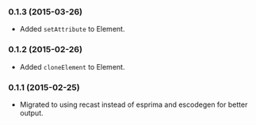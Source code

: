 ### 0.1.3 (2015-03-26)

* Added `setAttribute` to Element.

### 0.1.2 (2015-02-26)

* Added `cloneElement` to Element.

### 0.1.1 (2015-02-25)

* Migrated to using recast instead of esprima and escodegen for better output.
